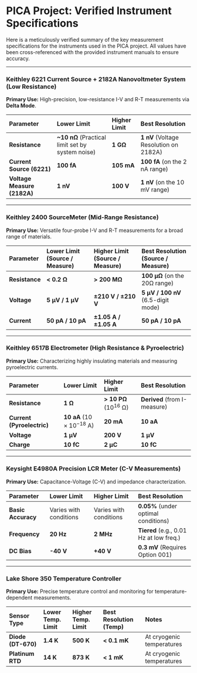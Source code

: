 # PICA Project: Verified Instrument Specifications

Here is a meticulously verified summary of the key measurement specifications for the instruments used in the PICA project. All values have been cross-referenced with the provided instrument manuals to ensure accuracy.

---

### Keithley 6221 Current Source + 2182A Nanovoltmeter System (Low Resistance)
**Primary Use:** High-precision, low-resistance I-V and R-T measurements via **Delta Mode**.

| Parameter                 | Lower Limit                                       | Higher Limit    | Best Resolution                             |
| :------------------------ | :------------------------------------------------ | :-------------- | :------------------------------------------ |
| **Resistance**            | **~10 nΩ** (Practical limit set by system noise)  | **1 GΩ**        | **1 nV** (Voltage Resolution on 2182A)      |
| **Current Source (6221)**   | **100 fA**                                        | **105 mA**      | **100 fA** (on the 2 nA range)              |
| **Voltage Measure (2182A)** | **1 nV**                                          | **100 V**       | **1 nV** (on the 10 mV range)               |

---

### Keithley 2400 SourceMeter (Mid-Range Resistance)
**Primary Use:** Versatile four-probe I-V and R-T measurements for a broad range of materials.

| Parameter                      | Lower Limit (Source / Measure) | Higher Limit (Source / Measure) | Best Resolution (Source / Measure)   |
| :----------------------------- | :----------------------------- | :------------------------------ | :----------------------------------- |
| **Resistance**                 | **&lt; 0.2 Ω**                    | **&gt; 200 MΩ**                    | **100 µΩ** (on the 20Ω range)        |
| **Voltage**                    | **5 µV / 1 µV**                | **±210 V / ±210 V**             | **5 µV / 100 nV** (6.5-digit mode) |
| **Current**                    | **50 pA / 10 pA**              | **±1.05 A / ±1.05 A**           | **50 pA / 10 pA**                    |

---

### Keithley 6517B Electrometer (High Resistance & Pyroelectric)
**Primary Use:** Characterizing highly insulating materials and measuring pyroelectric currents.

| Parameter                      | Lower Limit                               | Higher Limit                    | Best Resolution                                |
| :----------------------------- | :---------------------------------------- | :------------------------------ | :--------------------------------------------- |
| **Resistance**                 | **1 Ω**                                   | **&gt; 10 PΩ** ($10^{16}$ Ω)        | **Derived** (from I-measure)                   |
| **Current (Pyroelectric)**     | **10 aA** ($10 \times 10^{-18}$ A)         | **20 mA**                       | **10 aA**                                      |
| **Voltage**                    | **1 µV**                                  | **200 V**                       | **1 µV**                                       |
| **Charge**                     | **10 fC**                                 | **2 µC**                        | **10 fC**                                      |

---

### Keysight E4980A Precision LCR Meter (C-V Measurements)
**Primary Use:** Capacitance-Voltage (C-V) and impedance characterization.

| Parameter            | Lower Limit                                | Higher Limit                               | Best Resolution                            |
| :------------------- | :----------------------------------------- | :----------------------------------------- | :----------------------------------------- |
| **Basic Accuracy**   | Varies with conditions                     | Varies with conditions                     | **0.05%** (under optimal conditions)       |
| **Frequency**        | **20 Hz**                                  | **2 MHz**                                  | **Tiered** (e.g., 0.01 Hz at low freq.)    |
| **DC Bias**          | **-40 V**                                  | **+40 V**                                  | **0.3 mV** (Requires Option 001)           |

---

### Lake Shore 350 Temperature Controller
**Primary Use:** Precise temperature control and monitoring for temperature-dependent measurements.

| Sensor Type      | Lower Temp. Limit | Higher Temp. Limit | Best Resolution (Temp)     | Notes                                      |
| :--------------- | :---------------- | :----------------- | :------------------------- | :----------------------------------------- |
| **Diode (DT-670)** | **1.4 K**         | **500 K**          | **&lt; 0.1 mK**               | At cryogenic temperatures                  |
| **Platinum RTD**   | **14 K**          | **873 K**          | **&lt; 1 mK**                 | At cryogenic temperatures                  |